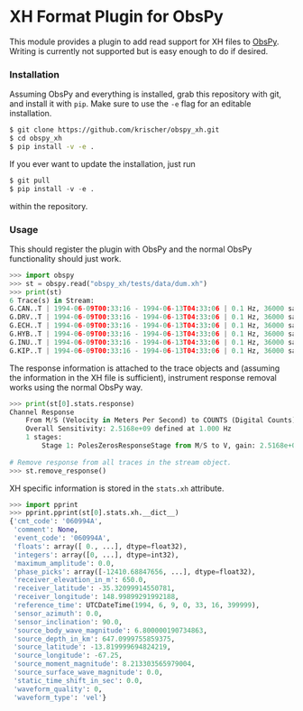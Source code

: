 # XH Format Plugin for ObsPy

This module provides a plugin to add read support for XH files to [ObsPy](http://www.obspy.org). Writing is currently not supported but is easy enough to do if desired.

### Installation

Assuming ObsPy and everything is installed, grab this repository with git, and install it with `pip`. Make sure to use the `-e` flag for an editable installation.

```bash
$ git clone https://github.com/krischer/obspy_xh.git
$ cd obspy_xh
$ pip install -v -e .
```

If you ever want to update the installation, just run

```python
$ git pull
$ pip install -v -e .
```

within the repository.

### Usage

This should register the plugin with ObsPy and the normal ObsPy functionality should just work.

```python
>>> import obspy
>>> st = obspy.read("obspy_xh/tests/data/dum.xh")
>>> print(st)
6 Trace(s) in Stream:
G.CAN..T | 1994-06-09T00:33:16 - 1994-06-13T04:33:06 | 0.1 Hz, 36000 samples
G.DRV..T | 1994-06-09T00:33:16 - 1994-06-13T04:33:06 | 0.1 Hz, 36000 samples
G.ECH..T | 1994-06-09T00:33:16 - 1994-06-13T04:33:06 | 0.1 Hz, 36000 samples
G.HYB..T | 1994-06-09T00:33:16 - 1994-06-13T04:33:06 | 0.1 Hz, 36000 samples
G.INU..T | 1994-06-09T00:33:16 - 1994-06-13T04:33:06 | 0.1 Hz, 36000 samples
G.KIP..T | 1994-06-09T00:33:16 - 1994-06-13T04:33:06 | 0.1 Hz, 36000 samples
```

The response information is attached to the trace objects and (assuming the information in the XH file is sufficient), instrument response removal works using the normal ObsPy way.

```python
>>> print(st[0].stats.response)
Channel Response
	From M/S (Velocity in Meters Per Second) to COUNTS (Digital Counts)
	Overall Sensitivity: 2.5168e+09 defined at 1.000 Hz
	1 stages:
		Stage 1: PolesZerosResponseStage from M/S to V, gain: 2.5168e+09
        
# Remove response from all traces in the stream object.
>>> st.remove_response()
```

XH specific information is stored in the `stats.xh` attribute.

```python
>>> import pprint
>>> pprint.pprint(st[0].stats.xh.__dict__)
{'cmt_code': '060994A',
 'comment': None,
 'event_code': '060994A',
 'floats': array([ 0., ...], dtype=float32),
 'integers': array([0, ...], dtype=int32),
 'maximum_amplitude': 0.0,
 'phase_picks': array([-12410.68847656, ...], dtype=float32),
 'receiver_elevation_in_m': 650.0,
 'receiver_latitude': -35.32099914550781,
 'receiver_longitude': 148.99899291992188,
 'reference_time': UTCDateTime(1994, 6, 9, 0, 33, 16, 399999),
 'sensor_azimuth': 0.0,
 'sensor_inclination': 90.0,
 'source_body_wave_magnitude': 6.800000190734863,
 'source_depth_in_km': 647.0999755859375,
 'source_latitude': -13.819999694824219,
 'source_longitude': -67.25,
 'source_moment_magnitude': 8.213303565979004,
 'source_surface_wave_magnitude': 0.0,
 'static_time_shift_in_sec': 0.0,
 'waveform_quality': 0,
 'waveform_type': 'vel'}
```